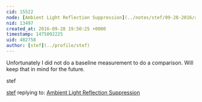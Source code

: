 ```yaml
---
cid: 15522
node: [Ambient Light Reflection Suppression](../notes/stef/09-28-2016/ambient-light-reflection-suppression)
nid: 13497
created_at: 2016-09-28 19:50:25 +0000
timestamp: 1475092225
uid: 482758
author: [stef](../profile/stef)
---
```


Unfortunately I did not do a baseline measurement to do a comparison. Will keep that in mind for the future.

stef

[stef](../profile/stef) replying to: [Ambient Light Reflection Suppression](../notes/stef/09-28-2016/ambient-light-reflection-suppression)


